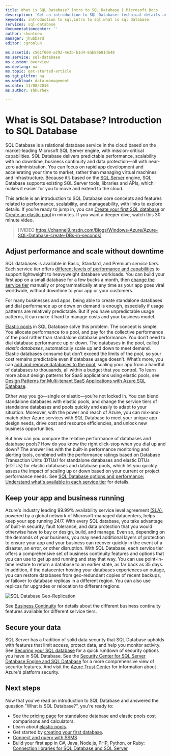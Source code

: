 ```yaml
---
title: What is SQL Database? Intro to SQL Database | Microsoft Docs
description: 'Get an introduction to SQL Database: technical details and capabilities of Microsoft''s relational database management system (RDBMS) in the cloud.'
keywords: introduction to sql,intro to sql,what is sql database
services: sql-database
documentationcenter: ''
author: shontnew
manager: jhubbard
editor: cgronlun

ms.assetid: c561f600-a292-4e3b-b1d4-8ab89b81db48
ms.service: sql-database
ms.custom: overview
ms.devlang: na
ms.topic: get-started-article
ms.tgt_pltfrm: na
ms.workload: data-management
ms.date: 11/08/2016
ms.author: shkurhek

---
```

# What is SQL Database? Introduction to SQL Database
SQL Database is a relational database service in the cloud based on the market-leading Microsoft SQL Server engine, with mission-critical capabilities. SQL Database delivers predictable performance, scalability with no downtime, business continuity and data protection—all with near-zero administration. You can focus on rapid app development and accelerating your time to market, rather than managing virtual machines and infrastructure. Because it’s based on the [SQL Server](https://msdn.microsoft.com/library/bb545450.aspx) engine, SQL Database supports existing SQL Server tools, libraries and APIs, which makes it easier for you to move and extend to the cloud.

This article is an introduction to SQL Database core concepts and features related to performance, scalability, and manageability, with links to explore details. If you’re ready to jump in, you can [Create your first SQL database](sql-database-get-started.md) or [Create an elastic pool](sql-database-elastic-pool-create-portal.md) in minutes. If you want a deeper dive, watch this 30 minute video.

> [!VIDEO https://channel9.msdn.com/Blogs/Windows-Azure/Azure-SQL-Database-create-DBs-in-seconds]
> 
> 

## Adjust performance and scale without downtime
SQL databases is available in Basic, Standard, and Premium *service tiers*. Each service tier offers [different levels of performance and capabilities](sql-database-service-tiers.md) to support lightweight to heavyweight database workloads. You can build your first app on a small database for a few bucks a month, then [change the service tier](sql-database-scale-up.md) manually or programmatically at any time as your app goes viral worldwide, without downtime to your app or your customers.

For many businesses and apps, being able to create standalone databases and dial performance up or down on demand is enough, especially if usage patterns are relatively predictable. But if you have unpredictable usage patterns, it can make it hard to manage costs and your business model.

[Elastic pools](sql-database-elastic-pool.md) in SQL Database solve this problem. The concept is simple. You allocate performance to a pool, and pay for the collective performance of the pool rather than standalone database performance. You don’t need to dial database performance up or down. The databases in the pool, called *elastic databases*, automatically scale up and down to meet demand. Elastic databases consume but don’t exceed the limits of the pool, so your cost remains predictable even if database usage doesn’t. What’s more, you can [add and remove databases to the pool](sql-database-elastic-pool-manage-portal.md), scaling your app from a handful of databases to thousands, all within a budget that you control. To learn more about design patterns for SaaS applications using elastic pools, see [Design Patterns for Multi-tenant SaaS Applications with Azure SQL Database](sql-database-design-patterns-multi-tenancy-saas-applications.md).

Either way you go—single or elastic—you’re not locked in. You can blend standalone databases with elastic pools, and change the service tiers of standalone databases and pools quickly and easily to adapt to your situation. Moreover, with the power and reach of Azure, you can mix-and-match other Azure services with SQL Database to meet your unique app design needs, drive cost and resource efficiencies, and unlock new business opportunities.

But how can you compare the relative performance of databases and database pools? How do you know the right click-stop when you dial up and down? The answer lies with the built-in performance monitoring and alerting tools, combined with the performance ratings based on Database Transaction Units (DTUs) for standalone databases and elastic DTUs (eDTUs) for elastic databases and database pools, which let you quickly assess the impact of scaling up or down based on your current or project performance needs. See [SQL Database options and performance: Understand what's available in each service tier](sql-database-service-tiers.md) for details.

## Keep your app and business running
Azure's industry leading 99.99% availability service level agreement [(SLA)](http://azure.microsoft.com/support/legal/sla/), powered by a global network of Microsoft-managed datacenters, helps keep your app running 24/7. With every SQL database, you take advantage of built-in security, fault tolerance, and data protection that you would otherwise have to buy or design, build, and manage. Even so, depending on the demands of your business, you may need additional layers of protection to ensure your app and your business can recover quickly in the event of a disaster, an error, or other disruption. With SQL Database, each service tier offers a comprehensive set of business continuity features and options that you can use to get up and running and stay that way. You can use point-in-time restore to return a database to an earlier state, as far back as 35 days. In addition, if the datacenter hosting your databases experiences an outage, you can restore databases from geo-redundant copies of recent backups, or failover to database replicas in a different region. You can also use replicas for upgrades or relocation to different regions.

![SQL Database Geo-Replication](./media/sql-database-technical-overview/azure_sqldb_map.png)

See [Business Continuity](sql-database-business-continuity.md) for details about the different business continuity features available for different service tiers.

## Secure your data
SQL Server has a tradition of solid  data security that SQL Database upholds with features that limit access, protect data, and help you monitor activity. See [Securing your SQL database](sql-database-security.md) for a quick rundown of security options you have in SQL Database. See the [Security Center for SQL Server Database Engine and SQL Database](https://msdn.microsoft.com/library/bb510589) for a more comprehensive view of security features. And visit the [Azure Trust Center](https://azure.microsoft.com/support/trust-center/security/) for information about Azure's platform security.

## Next steps
Now that you've read an introduction to SQL Database and answered the question "What is SQL Database?", you're ready to:

* See the [pricing page](https://azure.microsoft.com/pricing/details/sql-database/) for standalone database and elastic pools cost comparisons and calculators.
* Learn about [elastic pools](sql-database-elastic-pool.md).
* Get started by [creating your first database](sql-database-get-started.md).
* [Connect and query with SSMS](sql-database-connect-query-ssms.md)
* Build your first app in C#, Java, Node.js, PHP, Python, or Ruby: [Connection libraries for SQL Database and SQL Server](sql-database-libraries.md)

